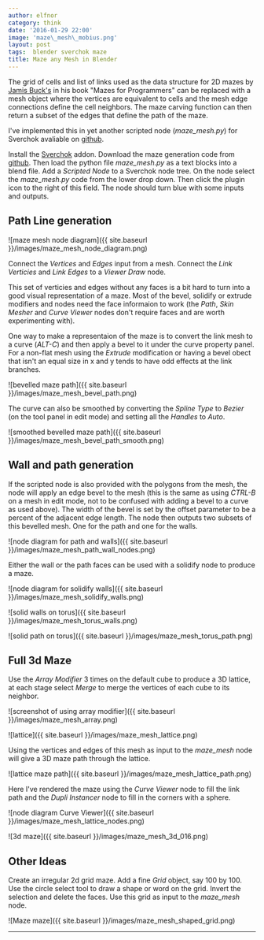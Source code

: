 ```yaml
---
author: elfnor
category: think
date: '2016-01-29 22:00'
image: 'maze\_mesh\_mobius.png'
layout: post
tags:  blender sverchok maze
title: Maze any Mesh in Blender
---
```


<meta property="og:image"
    content="/images/maze_mesh_mobius.png" />

The grid of cells and list of links used as the data structure for 2D mazes by [Jamis Buck\'s](http://weblog.jamisbuck.org/2011/2/7/maze-generation-algorithm-recap) in his book \"Mazes for Programmers\" can be replaced with a mesh object where the vertices are equivalent to cells and the mesh edge connections define the cell neighbors. The maze carving function can then return a subset of the edges that define the path of the maze.

I\'ve implemented this in yet another scripted node (*maze\_mesh.py*) for Sverchok avaliable on [github](https://github.com/elfnor/mazes).

Install the [Sverchok](http://nikitron.cc.ua/sverchok_en.html) addon. Download the maze generation code from [github](https://github.com/elfnor/mazes). Then load the python file *maze\_mesh.py* as a text blocks into a blend file. Add a *Scripted Node* to a Sverchok node tree. On the node select the *maze\_mesh.py* code from the lower drop down. Then click the plugin icon to the right of this field. The node should turn blue with some inputs and outputs.

## Path Line generation

![maze mesh node diagram]({{ site.baseurl }}/images/maze_mesh_node_diagram.png)

Connect the *Vertices* and *Edges* input from a mesh. Connect the *Link Verticies* and *Link Edges* to a *Viewer Draw* node.

This set of verticies and edges without any faces is a bit hard to turn into a good visual representation of a maze. Most of the bevel, solidify or extrude modifiers and nodes need the face informaion to work (the *Path*, *Skin Mesher* and *Curve Viewer* nodes don\'t require faces and are worth experimenting with).

One way to make a representaion of the maze is to convert the link mesh to a curve (*ALT-C*) and then apply a bevel to it under the curve property panel. For a non-flat mesh using the *Extrude* modification or having a bevel obect that isn\'t an equal size in x and y tends to have odd effects at the link branches.

![bevelled maze path]({{ site.baseurl }}/images/maze_mesh_bevel_path.png)

The curve can also be smoothed by converting the *Spline Type* to *Bezier* (on the tool panel in edit mode) and setting all the *Handles* to *Auto*.

![smoothed bevelled maze path]({{ site.baseurl }}/images/maze_mesh_bevel_path_smooth.png)

## Wall and path generation

If the scripted node is also provided with the polygons from the mesh, the node will apply an edge bevel to the mesh (this is the same as using *CTRL-B* on a mesh in edit mode, not to be confused with adding a bevel to a curve as used above). The width of the bevel is set by the offset parameter to be a percent of the adjacent edge length. The node then outputs two subsets of this bevelled mesh. One for the path and one for the walls.

![node diagram for path and walls]({{ site.baseurl }}/images/maze_mesh_path_wall_nodes.png)

Either the wall or the path faces can be used with a solidify node to produce a maze.

![node diagram for solidify walls]({{ site.baseurl }}/images/maze_mesh_solidify_walls.png)

![solid walls on torus]({{ site.baseurl }}/images/maze_mesh_torus_walls.png)

![solid path on torus]({{ site.baseurl }}/images/maze_mesh_torus_path.png)

## Full 3d Maze

Use the *Array Modifier* 3 times on the default cube to produce a 3D lattice, at each stage
select *Merge* to merge the vertices of each cube to its neighbor.

![screenshot of using array modifier]({{ site.baseurl }}/images/maze_mesh_array.png)

![lattice]({{ site.baseurl }}/images/maze_mesh_lattice.png)

Using the vertices and edges of this mesh as input to the *maze\_mesh* node will give a 3D maze path through the lattice.

![lattice maze path]({{ site.baseurl }}/images/maze_mesh_lattice_path.png)

Here I\'ve rendered the maze using the *Curve Viewer* node to fill the link path and the *Dupli Instancer* node to fill in the corners with a sphere.

![node diagram Curve Viewer]({{ site.baseurl }}/images/maze_mesh_lattice_nodes.png)

![3d maze]({{ site.baseurl }}/images/maze_mesh_3d_016.png)

## Other Ideas

Create an irregular 2d grid maze. Add a fine *Grid* object, say 100 by 100. Use the circle select tool to draw a shape or word on the grid. Invert the selection and delete the faces. Use this grid as input to the *maze\_mesh* node.

![Maze maze]({{ site.baseurl }}/images/maze_mesh_shaped_grid.png)

------------------------------------------------------------------------
